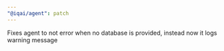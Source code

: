 ```yaml
---
"@iqai/agent": patch
---
```


Fixes agent to not error when no database is provided, instead now it logs warning message

